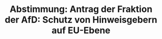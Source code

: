 ---
abstimmung:
  abstimmung: 3
  bundestagssitzung: 143
  datum: 30. Januar 2020
  legislaturperiode: 19
categories:
- Todo
data:
- title: Abstimmungsergebnis 20200130_3-data.pdf
  url: /res/2021-btw/abstimmungsergebnisse/20200130_3-data.pdf
- title: Abstimmungsergebnis 20200130_3_xls-data.xlsx
  url: /res/2021-btw/abstimmungsergebnisse/20200130_3_xls-data.xlsx
- title: Abstimmungsergebnis 20200130_3_xls-data.csv
  url: /res/2021-btw/abstimmungsergebnisse/csv/20200130_3_xls-data.csv
documents:
- local: /res/2021-btw/drucksachen/16857.pdf
  title: Drucksache 19/16857
  url: https://dip21.bundestag.de/dip21/btd/19/168/1916857.pdf
ergebnis:
  AfD:
    enthaltung: 0
    gesamt: 89
    ja: 80
    nein: 0
    nichtabgegeben: 9
    ungueltig: 0
  Bündnis 90/Die Grünen:
    enthaltung: 0
    gesamt: 67
    ja: 0
    nein: 55
    nichtabgegeben: 12
    ungueltig: 0
  Die Linke:
    enthaltung: 0
    gesamt: 69
    ja: 0
    nein: 55
    nichtabgegeben: 14
    ungueltig: 0
  FDP:
    enthaltung: 0
    gesamt: 80
    ja: 0
    nein: 78
    nichtabgegeben: 2
    ungueltig: 0
  cdu/csu:
    enthaltung: 0
    gesamt: 246
    ja: 0
    nein: 222
    nichtabgegeben: 24
    ungueltig: 0
  file: 20200130_3_xls-data.xlsx
  fraktionslos:
    enthaltung: 0
    gesamt: 6
    ja: 3
    nein: 1
    nichtabgegeben: 2
    ungueltig: 0
  spd:
    enthaltung: 0
    gesamt: 152
    ja: 0
    nein: 139
    nichtabgegeben: 13
    ungueltig: 0
layout: abstimmung
links:
- title: Link zu bundestag.de
  url: https://www.bundestag.de/parlament/plenum/abstimmung/abstimmung?id=662
preview: 'Deutscher Bundestag


  143. Sitzung des Deutschen Bundestages

  am Donnerstag, 30. Januar 2020


  Endgültiges Ergebnis der Namentlichen Abstimmung Nr. 3


  Antrag der Abgeordneten Corinna Miazga, Stephan Brandner, Jürgen Braun, Matthias

  Büttner, weiterer Abgeordneter und der Fraktion der AfD

  zur Richtlinie (EU) 2019/1937 des Europäischen Parlaments und des Rates vom 23.

  Oktober 2019 zum Schutz von Personen, die Verstöße gegen das Unionsrecht melden

  KOM (2018) 218 endg.; Ratsdok. 8713/18

  hier: Erhebung einer Subsidiaritätsklage gemäß Artikel 8 des Protokolls Nummer 2
  zum

  Vertrag von Lissabon (Anwendung der Grundsätze der Subsidiarität und der

  Verhältnismäßigkeit) i.V.m. Artikel 263 des Vertrages über die Arbeitsweise der

  Europäischen Union, Artikel 23 Absatz 1a des Grundgesetzes, § 12 des

  Integrationsverantwortungsgesetzes

  Verstoß der Richtlinie des Europäischen Parlaments und des Rates gegen das

  Subsidiaritätsprinzip, das Verhältnismäßigkeitsprinzip und das Prinzip der begrenzten

  Einzelermächtigung

  Drs. 19/16857'
tags:
- Todo
title: 'Abstimmung: Antrag der Fraktion der AfD: Schutz von Hinweisgebern auf EU-Ebene'
---